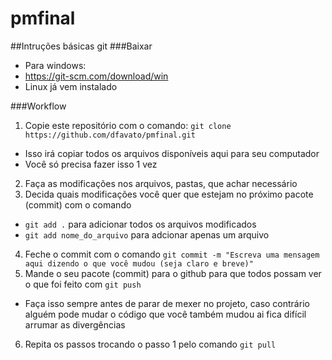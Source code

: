 # pmfinal

##Intruções básicas git
###Baixar
- Para windows:
 - https://git-scm.com/download/win
- Linux já vem instalado

###Workflow
1. Copie este repositório com o comando: `git clone https://github.com/dfavato/pmfinal.git`
 - Isso irá copiar todos os arquivos disponíveis aqui para seu computador
 - Você só precisa fazer isso 1 vez
2. Faça as modificações nos arquivos, pastas, que achar necessário
3. Decida quais modificações você quer que estejam no próximo pacote (commit) com o comando
 - `git add .` para adicionar todos os arquivos modificados
 - `git add nome_do_arquivo` para adcionar apenas um arquivo
4. Feche o commit com o comando `git commit -m "Escreva uma mensagem aqui dizendo o que você mudou (seja claro e breve)"`
5. Mande o seu pacote (commit) para o github para que todos possam ver o que foi feito com `git push`
 - Faça isso sempre antes de parar de mexer no projeto, caso contrário alguém pode mudar o código que você também mudou ai fica difícil arrumar as divergências
6. Repita os passos trocando o passo 1 pelo comando `git pull`

